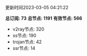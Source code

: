 更新时间2023-03-05 04:21:22

**总订阅: 73**
**总节点: 1191**
**有效节点: 566**
- v2ray节点: 320
- ss节点: 190
- trojan节点: 42
- ssr节点: 14
